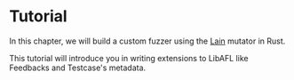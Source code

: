 # Tutorial

In this chapter, we will build a custom fuzzer using the [Lain](https://github.com/microsoft/lain) mutator in Rust.

This tutorial will introduce you in writing extensions to LibAFL like Feedbacks and Testcase's metadata.
